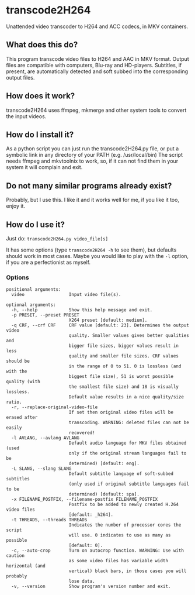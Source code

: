 # transcode2H264
Unattended video transcoder to H264 and ACC codecs, in MKV containers.

## What does this do?
This program transcode video files to H264 and AAC in MKV format. Output files are compatible with computers, Blu-ray and HD-players. Subtitles, if present, are automatically detected and soft subbed into the corresponding output files.

## How does it work?
transcode2H264 uses ffmpeg, mkmerge and other system tools to convert the input videos.

## How do I install it?
As a python script you can just run the transcode2H264.py file, or put a symbolic link in any directory of your PATH (e.g. /usr/local/bin)
The script needs ffmpeg and mkvtoolnix to work, so, if it can not find them in your system it will complain and exit.

## Do not many similar programs already exist?
Probably, but I use this. I like it and it works well for me, if you like it too, enjoy it.

## How do I use it?
Just do:
`transcode2H264.py video_file[s]`

It has some options (type `transcode2H264 -h` to see them), but defaults should work in most cases. Maybe you would like to play with the `-l` option, if you are a perfectionist as myself.

### Options
```
positional arguments:
  video                 Input video file(s).

optional arguments:
  -h, --help            Show this help message and exit.
  -p PRESET, --preset PRESET
                        X264 preset [default: medium].
  -q CRF, --crf CRF     CRF value [default: 23]. Determines the output video
                        quality. Smaller values gives better qualities and
                        bigger file sizes, bigger values result in less
                        quality and smaller file sizes. CRF values should be
                        in the range of 0 to 51. 0 is lossless (and with the
                        biggest file size), 51 is worst possible quality (with
                        the smallest file size) and 18 is visually lossless.
                        Default value results in a nice quality/size ratio.
  -r, --replace-original-video-file
                        If set then original video files will be erased after
                        transcoding. WARNING: deleted files can not be easily
                        recovered!
  -l AVLANG, --avlang AVLANG
                        Default audio language for MKV files obtained (used
                        only if the original stream languages fail to be
                        determined) [default: eng].
  -L SLANG, --slang SLANG
                        Default subtitle language of soft-subbed subtitles
                        (only used if original subtitle languages fail to be
                        determined) [default: spa].
  -x FILENAME_POSTFIX, --filename-postfix FILENAME_POSTFIX
                        Postfix to be added to newly created H.264 video files
                        [default: _h264].
  -t THREADS, --threads THREADS
                        Indicates the number of processor cores the script
                        will use. 0 indicates to use as many as possible
                        [default: 0].
  -c, --auto-crop       Turn on autocrop function. WARNING: Use with caution
                        as some video files has variable width horizontal (and
                        vertical) black bars, in those cases you will probably
                        lose data.
  -v, --version         Show program's version number and exit.
```
